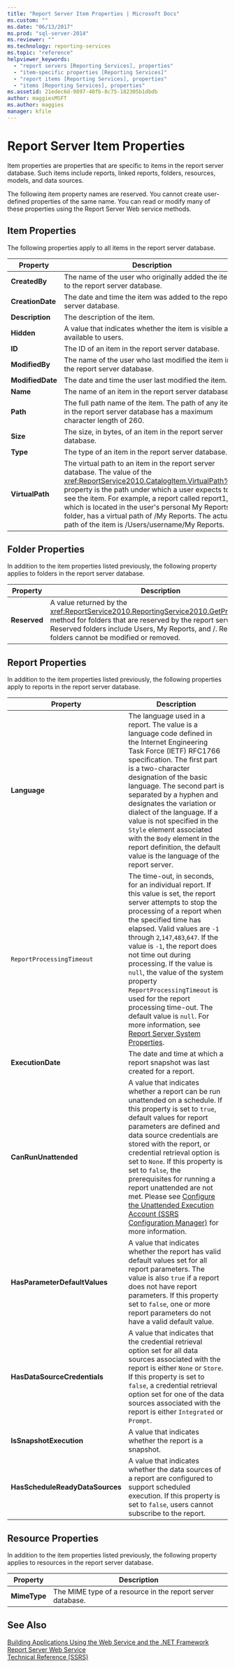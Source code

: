 ```yaml
---
title: "Report Server Item Properties | Microsoft Docs"
ms.custom: ""
ms.date: "06/13/2017"
ms.prod: "sql-server-2014"
ms.reviewer: ""
ms.technology: reporting-services
ms.topic: "reference"
helpviewer_keywords: 
  - "report servers [Reporting Services], properties"
  - "item-specific properties [Reporting Services]"
  - "report items [Reporting Services], properties"
  - "items [Reporting Services], properties"
ms.assetid: 21edec6d-9897-48fb-8c75-182305b1dbdb
author: maggiesMSFT
ms.author: maggies
manager: kfile
---
```

# Report Server Item Properties
  Item properties are properties that are specific to items in the report server database. Such items include reports, linked reports, folders, resources, models, and data sources.  
  
 The following item property names are reserved. You cannot create user-defined properties of the same name. You can read or modify many of these properties using the Report Server Web service methods.  
  
## Item Properties  
 The following properties apply to all items in the report server database.  
  
|Property|Description|  
|--------------|-----------------|  
|**CreatedBy**|The name of the user who originally added the item to the report server database.|  
|**CreationDate**|The date and time the item was added to the report server database.|  
|**Description**|The description of the item.|  
|**Hidden**|A value that indicates whether the item is visible and available to users.|  
|**ID**|The ID of an item in the report server database.|  
|**ModifiedBy**|The name of the user who last modified the item in the report server database.|  
|**ModifiedDate**|The date and time the user last modified the item.|  
|**Name**|The name of an item in the report server database.|  
|**Path**|The full path name of the item. The path of any item in the report server database has a maximum character length of 260.|  
|**Size**|The size, in bytes, of an item in the report server database.|  
|**Type**|The type of an item in the report server database.|  
|**VirtualPath**|The virtual path to an item in the report server database. The value of the <xref:ReportService2010.CatalogItem.VirtualPath%2A> property is the path under which a user expects to see the item. For example, a report called report1, which is located in the user's personal My Reports folder, has a virtual path of /My Reports. The actual path of the item is /Users/username/My Reports.|  
  
## Folder Properties  
 In addition to the item properties listed previously, the following property applies to folders in the report server database.  
  
|Property|Description|  
|--------------|-----------------|  
|**Reserved**|A value returned by the <xref:ReportService2010.ReportingService2010.GetProperties%2A> method for folders that are reserved by the report server. Reserved folders include Users, My Reports, and /. Reserved folders cannot be modified or removed.|  
  
## Report Properties  
 In addition to the item properties listed previously, the following properties apply to reports in the report server database.  
  
|Property|Description|  
|--------------|-----------------|  
|**Language**|The language used in a report. The value is a language code defined in the Internet Engineering Task Force (IETF) RFC1766 specification. The first part is a two-character designation of the basic language. The second part is separated by a hyphen and designates the variation or dialect of the language. If a value is not specified in the `Style` element associated with the `Body` element in the report definition, the default value is the language of the report server.|  
|`ReportProcessingTimeout`|The time-out, in seconds, for an individual report. If this value is set, the report server attempts to stop the processing of a report when the specified time has elapsed. Valid values are `-1` through `2`,`147`,`483`,`647`. If the value is `-1`, the report does not time out during processing. If the value is `null`, the value of the system property `ReportProcessingTimeout` is used for the report processing time-out. The default value is `null`. For more information, see [Report Server System Properties](reporting-services-properties-report-server-system-properties.md).|  
|**ExecutionDate**|The date and time at which a report snapshot was last created for a report.|  
|**CanRunUnattended**|A value that indicates whether a report can be run unattended on a schedule. If this property is set to `true`, default values for report parameters are defined and data source credentials are stored with the report, or credential retrieval option is set to `None`. If this property is set to `false`, the prerequisites for running a report unattended are not met. Please see [Configure the Unattended Execution Account &#40;SSRS Configuration Manager&#41;](../../install-windows/configure-the-unattended-execution-account-ssrs-configuration-manager.md) for more information.|  
|**HasParameterDefaultValues**|A value that indicates whether the report has valid default values set for all report parameters. The value is also `true` if a report does not have report parameters. If this property set to `false`, one or more report parameters do not have a valid default value.|  
|**HasDataSourceCredentials**|A value that indicates that the credential retrieval option set for all data sources associated with the report is either `None` or `Store`. If this property is set to `false`, a credential retrieval option set for one of the data sources associated with the report is either `Integrated` or `Prompt`.|  
|**IsSnapshotExecution**|A value that indicates whether the report is a snapshot.|  
|**HasScheduleReadyDataSources**|A value that indicates whether the data sources of a report are configured to support scheduled execution. If this property is set to `false`, users cannot subscribe to the report.|  
  
## Resource Properties  
 In addition to the item properties listed previously, the following property applies to resources in the report server database.  
  
|Property|Description|  
|--------------|-----------------|  
|**MimeType**|The MIME type of a resource in the report server database.|  
  
## See Also  
 [Building Applications Using the Web Service and the .NET Framework](building-applications-using-the-web-service-and-the-net-framework.md)   
 [Report Server Web Service](../report-server-web-service.md)   
 [Technical Reference &#40;SSRS&#41;](../../technical-reference-ssrs.md)  
  
  
